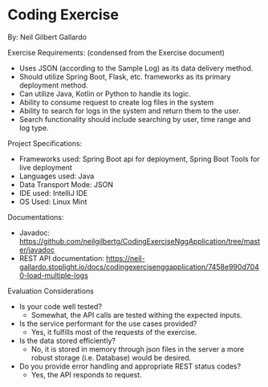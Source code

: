 <h1>Coding Exercise</h1>
By: Neil Gilbert Gallardo

Exercise Requirements: (condensed from the Exercise document)
* Uses JSON (according to the Sample Log) as its data delivery method.
* Should utilize Spring Boot, Flask, etc. frameworks as its primary deployment method.
* Can utilize Java, Kotlin or Python to handle its logic.
* Ability to consume request to create log files in the system
* Ability to search for logs in the system and return them to the user.
* Search functionality should include searching by user, time range and log type.

Project Specifications:
* Frameworks used: Spring Boot api for deployment, Spring Boot Tools for live deployment
* Languages used: Java
* Data Transport Mode: JSON
* IDE used: IntelliJ IDE
* OS Used: Linux Mint

Documentations:
* Javadoc: 
https://github.com/neilgilbertg/CodingExerciseNggApplication/tree/master/javadoc
* REST API documentation:
  https://neil-gallardo.stoplight.io/docs/codingexercisenggapplication/7458e990d7040-load-multiple-logs


Evaluation Considerations
* Is your code well tested?  
  * Somewhat, the API calls are tested withing the expected inputs.
* Is the service performant for the use cases provided?
  * Yes, it fulfills most of the requests of the exercise.
* Is the data stored efficiently?
  * No, it is stored in memory through json files in the server a more robust storage (i.e. Database) would be desired.
* Do you provide error handling and appropriate REST status codes?
  * Yes, the API responds to request.
